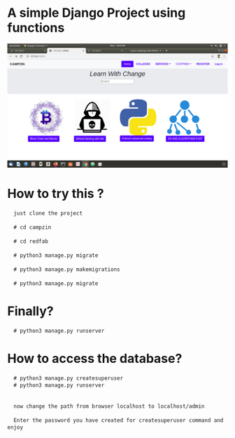 # A simple Django Project using functions 


  ![web](Screenshot%20from%202020-03-09%2021-29-50.png)
  
  # How to try this ?
      just clone the project 
      
      # cd campzin
      
      # cd redfab
      
      # python3 manage.py migrate
      
      # python3 manage.py makemigrations
      
      # python3 manage.py migrate
 # Finally?
      # python3 manage.py runserver 
      
 # How to access the database?
      # python3 manage.py createsuperuser
      # python3 manage.py runserver 
      
      
      now change the path from browser localhost to localhost/admin
      
      Enter the password you have created for createsuperuser command and enjoy
      
    
      
 
      
         
 
